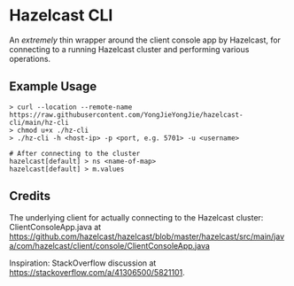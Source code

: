 # Hazelcast CLI

An _extremely_ thin wrapper around the client console app by Hazelcast, for
connecting to a running Hazelcast cluster and performing various operations.


## Example Usage

```shell
> curl --location --remote-name https://raw.githubusercontent.com/YongJieYongJie/hazelcast-cli/main/hz-cli
> chmod u+x ./hz-cli
> ./hz-cli -h <host-ip> -p <port, e.g. 5701> -u <username>

# After connecting to the cluster
hazelcast[default] > ns <name-of-map>
hazelcast[default] > m.values
```


## Credits

The underlying client for actually connecting to the Hazelcast cluster:
ClientConsoleApp.java at
https://github.com/hazelcast/hazelcast/blob/master/hazelcast/src/main/java/com/hazelcast/client/console/ClientConsoleApp.java

Inspiration: StackOverflow discussion at
https://stackoverflow.com/a/41306500/5821101.